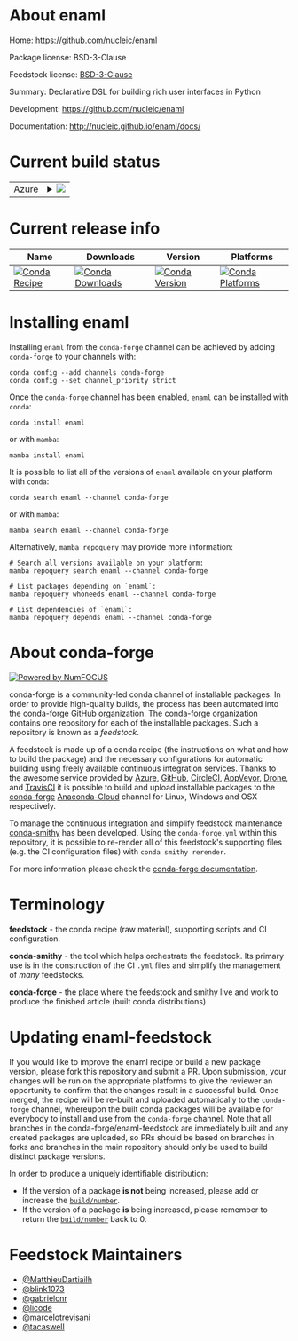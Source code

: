 About enaml
===========

Home: https://github.com/nucleic/enaml

Package license: BSD-3-Clause

Feedstock license: [BSD-3-Clause](https://github.com/conda-forge/enaml-feedstock/blob/main/LICENSE.txt)

Summary: Declarative DSL for building rich user interfaces in Python

Development: https://github.com/nucleic/enaml

Documentation: http://nucleic.github.io/enaml/docs/

Current build status
====================


<table>
    
  <tr>
    <td>Azure</td>
    <td>
      <details>
        <summary>
          <a href="https://dev.azure.com/conda-forge/feedstock-builds/_build/latest?definitionId=5882&branchName=main">
            <img src="https://dev.azure.com/conda-forge/feedstock-builds/_apis/build/status/enaml-feedstock?branchName=main">
          </a>
        </summary>
        <table>
          <thead><tr><th>Variant</th><th>Status</th></tr></thead>
          <tbody><tr>
              <td>linux_64_python3.10.____cpython</td>
              <td>
                <a href="https://dev.azure.com/conda-forge/feedstock-builds/_build/latest?definitionId=5882&branchName=main">
                  <img src="https://dev.azure.com/conda-forge/feedstock-builds/_apis/build/status/enaml-feedstock?branchName=main&jobName=linux&configuration=linux_64_python3.10.____cpython" alt="variant">
                </a>
              </td>
            </tr><tr>
              <td>linux_64_python3.8.____cpython</td>
              <td>
                <a href="https://dev.azure.com/conda-forge/feedstock-builds/_build/latest?definitionId=5882&branchName=main">
                  <img src="https://dev.azure.com/conda-forge/feedstock-builds/_apis/build/status/enaml-feedstock?branchName=main&jobName=linux&configuration=linux_64_python3.8.____cpython" alt="variant">
                </a>
              </td>
            </tr><tr>
              <td>linux_64_python3.9.____cpython</td>
              <td>
                <a href="https://dev.azure.com/conda-forge/feedstock-builds/_build/latest?definitionId=5882&branchName=main">
                  <img src="https://dev.azure.com/conda-forge/feedstock-builds/_apis/build/status/enaml-feedstock?branchName=main&jobName=linux&configuration=linux_64_python3.9.____cpython" alt="variant">
                </a>
              </td>
            </tr><tr>
              <td>osx_64_python3.10.____cpython</td>
              <td>
                <a href="https://dev.azure.com/conda-forge/feedstock-builds/_build/latest?definitionId=5882&branchName=main">
                  <img src="https://dev.azure.com/conda-forge/feedstock-builds/_apis/build/status/enaml-feedstock?branchName=main&jobName=osx&configuration=osx_64_python3.10.____cpython" alt="variant">
                </a>
              </td>
            </tr><tr>
              <td>osx_64_python3.8.____cpython</td>
              <td>
                <a href="https://dev.azure.com/conda-forge/feedstock-builds/_build/latest?definitionId=5882&branchName=main">
                  <img src="https://dev.azure.com/conda-forge/feedstock-builds/_apis/build/status/enaml-feedstock?branchName=main&jobName=osx&configuration=osx_64_python3.8.____cpython" alt="variant">
                </a>
              </td>
            </tr><tr>
              <td>osx_64_python3.9.____cpython</td>
              <td>
                <a href="https://dev.azure.com/conda-forge/feedstock-builds/_build/latest?definitionId=5882&branchName=main">
                  <img src="https://dev.azure.com/conda-forge/feedstock-builds/_apis/build/status/enaml-feedstock?branchName=main&jobName=osx&configuration=osx_64_python3.9.____cpython" alt="variant">
                </a>
              </td>
            </tr><tr>
              <td>win_64_python3.10.____cpython</td>
              <td>
                <a href="https://dev.azure.com/conda-forge/feedstock-builds/_build/latest?definitionId=5882&branchName=main">
                  <img src="https://dev.azure.com/conda-forge/feedstock-builds/_apis/build/status/enaml-feedstock?branchName=main&jobName=win&configuration=win_64_python3.10.____cpython" alt="variant">
                </a>
              </td>
            </tr><tr>
              <td>win_64_python3.8.____cpython</td>
              <td>
                <a href="https://dev.azure.com/conda-forge/feedstock-builds/_build/latest?definitionId=5882&branchName=main">
                  <img src="https://dev.azure.com/conda-forge/feedstock-builds/_apis/build/status/enaml-feedstock?branchName=main&jobName=win&configuration=win_64_python3.8.____cpython" alt="variant">
                </a>
              </td>
            </tr><tr>
              <td>win_64_python3.9.____cpython</td>
              <td>
                <a href="https://dev.azure.com/conda-forge/feedstock-builds/_build/latest?definitionId=5882&branchName=main">
                  <img src="https://dev.azure.com/conda-forge/feedstock-builds/_apis/build/status/enaml-feedstock?branchName=main&jobName=win&configuration=win_64_python3.9.____cpython" alt="variant">
                </a>
              </td>
            </tr>
          </tbody>
        </table>
      </details>
    </td>
  </tr>
</table>

Current release info
====================

| Name | Downloads | Version | Platforms |
| --- | --- | --- | --- |
| [![Conda Recipe](https://img.shields.io/badge/recipe-enaml-green.svg)](https://anaconda.org/conda-forge/enaml) | [![Conda Downloads](https://img.shields.io/conda/dn/conda-forge/enaml.svg)](https://anaconda.org/conda-forge/enaml) | [![Conda Version](https://img.shields.io/conda/vn/conda-forge/enaml.svg)](https://anaconda.org/conda-forge/enaml) | [![Conda Platforms](https://img.shields.io/conda/pn/conda-forge/enaml.svg)](https://anaconda.org/conda-forge/enaml) |

Installing enaml
================

Installing `enaml` from the `conda-forge` channel can be achieved by adding `conda-forge` to your channels with:

```
conda config --add channels conda-forge
conda config --set channel_priority strict
```

Once the `conda-forge` channel has been enabled, `enaml` can be installed with `conda`:

```
conda install enaml
```

or with `mamba`:

```
mamba install enaml
```

It is possible to list all of the versions of `enaml` available on your platform with `conda`:

```
conda search enaml --channel conda-forge
```

or with `mamba`:

```
mamba search enaml --channel conda-forge
```

Alternatively, `mamba repoquery` may provide more information:

```
# Search all versions available on your platform:
mamba repoquery search enaml --channel conda-forge

# List packages depending on `enaml`:
mamba repoquery whoneeds enaml --channel conda-forge

# List dependencies of `enaml`:
mamba repoquery depends enaml --channel conda-forge
```


About conda-forge
=================

[![Powered by
NumFOCUS](https://img.shields.io/badge/powered%20by-NumFOCUS-orange.svg?style=flat&colorA=E1523D&colorB=007D8A)](https://numfocus.org)

conda-forge is a community-led conda channel of installable packages.
In order to provide high-quality builds, the process has been automated into the
conda-forge GitHub organization. The conda-forge organization contains one repository
for each of the installable packages. Such a repository is known as a *feedstock*.

A feedstock is made up of a conda recipe (the instructions on what and how to build
the package) and the necessary configurations for automatic building using freely
available continuous integration services. Thanks to the awesome service provided by
[Azure](https://azure.microsoft.com/en-us/services/devops/), [GitHub](https://github.com/),
[CircleCI](https://circleci.com/), [AppVeyor](https://www.appveyor.com/),
[Drone](https://cloud.drone.io/welcome), and [TravisCI](https://travis-ci.com/)
it is possible to build and upload installable packages to the
[conda-forge](https://anaconda.org/conda-forge) [Anaconda-Cloud](https://anaconda.org/)
channel for Linux, Windows and OSX respectively.

To manage the continuous integration and simplify feedstock maintenance
[conda-smithy](https://github.com/conda-forge/conda-smithy) has been developed.
Using the ``conda-forge.yml`` within this repository, it is possible to re-render all of
this feedstock's supporting files (e.g. the CI configuration files) with ``conda smithy rerender``.

For more information please check the [conda-forge documentation](https://conda-forge.org/docs/).

Terminology
===========

**feedstock** - the conda recipe (raw material), supporting scripts and CI configuration.

**conda-smithy** - the tool which helps orchestrate the feedstock.
                   Its primary use is in the construction of the CI ``.yml`` files
                   and simplify the management of *many* feedstocks.

**conda-forge** - the place where the feedstock and smithy live and work to
                  produce the finished article (built conda distributions)


Updating enaml-feedstock
========================

If you would like to improve the enaml recipe or build a new
package version, please fork this repository and submit a PR. Upon submission,
your changes will be run on the appropriate platforms to give the reviewer an
opportunity to confirm that the changes result in a successful build. Once
merged, the recipe will be re-built and uploaded automatically to the
`conda-forge` channel, whereupon the built conda packages will be available for
everybody to install and use from the `conda-forge` channel.
Note that all branches in the conda-forge/enaml-feedstock are
immediately built and any created packages are uploaded, so PRs should be based
on branches in forks and branches in the main repository should only be used to
build distinct package versions.

In order to produce a uniquely identifiable distribution:
 * If the version of a package **is not** being increased, please add or increase
   the [``build/number``](https://docs.conda.io/projects/conda-build/en/latest/resources/define-metadata.html#build-number-and-string).
 * If the version of a package **is** being increased, please remember to return
   the [``build/number``](https://docs.conda.io/projects/conda-build/en/latest/resources/define-metadata.html#build-number-and-string)
   back to 0.

Feedstock Maintainers
=====================

* [@MatthieuDartiailh](https://github.com/MatthieuDartiailh/)
* [@blink1073](https://github.com/blink1073/)
* [@gabrielcnr](https://github.com/gabrielcnr/)
* [@licode](https://github.com/licode/)
* [@marcelotrevisani](https://github.com/marcelotrevisani/)
* [@tacaswell](https://github.com/tacaswell/)

